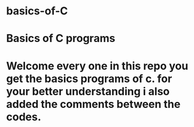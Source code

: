 # basics-of-C
Basics of C programs
==========================================================================
Welcome every one in this repo you get the basics programs of c. 
for your better understanding i also added the comments between the codes.
==========================================================================
